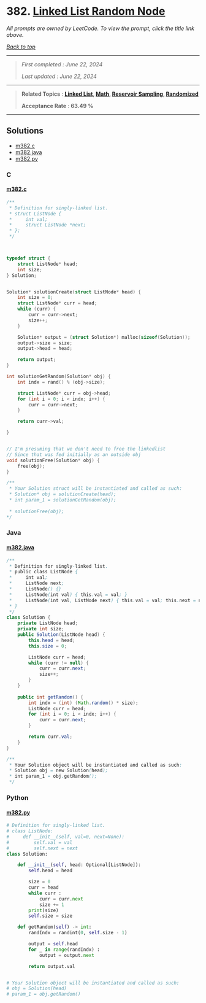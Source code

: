 # 382. [Linked List Random Node](<https://leetcode.com/problems/linked-list-random-node>)

*All prompts are owned by LeetCode. To view the prompt, click the title link above.*

*[Back to top](<../README.md>)*

------

> *First completed : June 22, 2024*
>
> *Last updated : June 22, 2024*

------

> **Related Topics** : **[Linked List](<by_topic/Linked List.md>), [Math](<by_topic/Math.md>), [Reservoir Sampling](<by_topic/Reservoir Sampling.md>), [Randomized](<by_topic/Randomized.md>)**
>
> **Acceptance Rate** : **63.49 %**

------

## Solutions

- [m382.c](<../my-submissions/m382.c>)
- [m382.java](<../my-submissions/m382.java>)
- [m382.py](<../my-submissions/m382.py>)
### C
#### [m382.c](<../my-submissions/m382.c>)
```C
/**
 * Definition for singly-linked list.
 * struct ListNode {
 *     int val;
 *     struct ListNode *next;
 * };
 */



typedef struct {
    struct ListNode* head;
    int size;
} Solution;


Solution* solutionCreate(struct ListNode* head) {
    int size = 0;
    struct ListNode* curr = head;
    while (curr) {
        curr = curr->next;
        size++;
    }

    Solution* output = (struct Solution*) malloc(sizeof(Solution));
    output->size = size;
    output->head = head;

    return output;
}

int solutionGetRandom(Solution* obj) {
    int indx = rand() % (obj->size);

    struct ListNode* curr = obj->head;
    for (int i = 0; i < indx; i++) {
        curr = curr->next;
    }

    return curr->val;

}


// I'm presuming that we don't need to free the linkedlist
// Since that was fed initially as an outside obj
void solutionFree(Solution* obj) {
    free(obj);
}

/**
 * Your Solution struct will be instantiated and called as such:
 * Solution* obj = solutionCreate(head);
 * int param_1 = solutionGetRandom(obj);
 
 * solutionFree(obj);
*/
```

### Java
#### [m382.java](<../my-submissions/m382.java>)
```Java
/**
 * Definition for singly-linked list.
 * public class ListNode {
 *     int val;
 *     ListNode next;
 *     ListNode() {}
 *     ListNode(int val) { this.val = val; }
 *     ListNode(int val, ListNode next) { this.val = val; this.next = next; }
 * }
 */
class Solution {
    private ListNode head;
    private int size;
    public Solution(ListNode head) {
        this.head = head;
        this.size = 0;

        ListNode curr = head;
        while (curr != null) {
            curr = curr.next;
            size++;
        }
    }
    
    public int getRandom() {
        int indx = (int) (Math.random() * size);
        ListNode curr = head;
        for (int i = 0; i < indx; i++) {
            curr = curr.next;
        }

        return curr.val;
    }
}

/**
 * Your Solution object will be instantiated and called as such:
 * Solution obj = new Solution(head);
 * int param_1 = obj.getRandom();
 */
```

### Python
#### [m382.py](<../my-submissions/m382.py>)
```Python
# Definition for singly-linked list.
# class ListNode:
#     def __init__(self, val=0, next=None):
#         self.val = val
#         self.next = next
class Solution:

    def __init__(self, head: Optional[ListNode]):
        self.head = head

        size = 0
        curr = head
        while curr :
            curr = curr.next
            size += 1
        print(size)
        self.size = size

    def getRandom(self) -> int:
        randIndx = randint(0, self.size - 1)

        output = self.head
        for _ in range(randIndx) :
            output = output.next

        return output.val


# Your Solution object will be instantiated and called as such:
# obj = Solution(head)
# param_1 = obj.getRandom()
```


